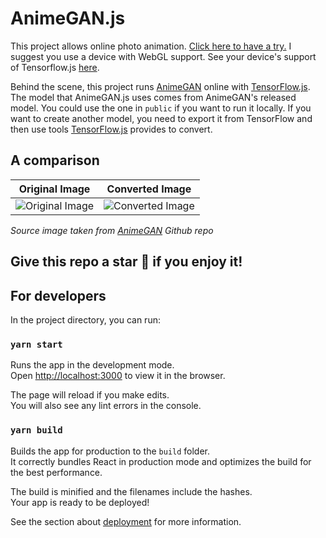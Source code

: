 
# AnimeGAN.js
This project allows online photo animation. [Click here to have a try.](https://animegan.js.org) I suggest you use a device with WebGL support. See your device's support of Tensorflow.js [here](https://js.tensorflow.org/debug/).

Behind the scene, this project runs [AnimeGAN](https://github.com/TachibanaYoshino/AnimeGAN) online with [TensorFlow.js](https://www.tensorflow.org/js). The model that AnimeGAN.js uses comes from AnimeGAN's released model. You could use the one in `public` if you want to run it locally. If you want to create another model, you need to export it from TensorFlow and then use tools [TensorFlow.js](https://www.tensorflow.org/js) provides to convert.

## A comparison

Original Image             |  Converted Image
:-------------------------:|:-------------------------:
![Original Image](https://raw.githubusercontent.com/TonyLianLong/AnimeGAN.js/master/assets/original.png) | ![Converted Image](https://raw.githubusercontent.com/TonyLianLong/AnimeGAN.js/master/assets/converted.png)



*Source image taken from [AnimeGAN](https://github.com/TachibanaYoshino/AnimeGAN) Github repo*

## Give this repo a star 🌟 if you enjoy it!

## For developers

In the project directory, you can run:

### `yarn start`

Runs the app in the development mode.<br />
Open [http://localhost:3000](http://localhost:3000) to view it in the browser.

The page will reload if you make edits.<br />
You will also see any lint errors in the console.

### `yarn build`

Builds the app for production to the `build` folder.<br />
It correctly bundles React in production mode and optimizes the build for the best performance.

The build is minified and the filenames include the hashes.<br />
Your app is ready to be deployed!

See the section about [deployment](https://facebook.github.io/create-react-app/docs/deployment) for more information.

